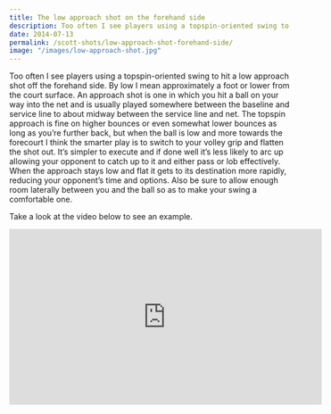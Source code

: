 ```yaml
---
title: The low approach shot on the forehand side
description: Too often I see players using a topspin-oriented swing to hit a low approach shot off the forehand side...
date: 2014-07-13
permalink: /scott-shots/low-approach-shot-forehand-side/
image: "/images/low-approach-shot.jpg"
---
```


Too often I see players using a topspin-oriented swing to hit a low approach shot off the forehand side. By low I mean approximately a foot or lower from the court surface. An approach shot is one in which you hit a ball on your way into the net and is usually played somewhere between the baseline and service line to about midway between the service line and net. The topspin approach is fine on higher bounces or even somewhat lower bounces as long as you’re further back, but when the ball is low and more towards the forecourt I think the smarter play is to switch to your volley grip and flatten the shot out. It’s simpler to execute and if done well it’s less likely to arc up allowing your opponent to catch up to it and either pass or lob effectively. When the approach stays low and flat it gets to its destination more rapidly, reducing your opponent’s time and options. Also be sure to allow enough room laterally between you and the ball so as to make your swing a comfortable one.

Take a look at the video below to see an example.

<iframe width="560" height="315" src="https://www.youtube.com/embed/NZv-CWXHvB4" title="YouTube video player" frameborder="0" allow="accelerometer; autoplay; clipboard-write; encrypted-media; gyroscope; picture-in-picture" allowfullscreen></iframe>
